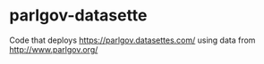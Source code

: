 # parlgov-datasette

Code that deploys https://parlgov.datasettes.com/ using data from http://www.parlgov.org/
